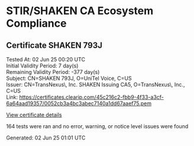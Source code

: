 # STIR/SHAKEN CA Ecosystem Compliance

## Certificate SHAKEN 793J

Tested At: 02 Jun 25 00:20 UTC\
Initial Validity Period: 7 day(s)\
Remaining Validity Period: -377 day(s)\
Subject: CN=SHAKEN 793J, O=UniTel Voice, C=US\
Issuer: CN=TransNexus\\, Inc. SHAKEN Issuing CA5, O=TransNexus\\, Inc., C=US\
Link: https://certificates.clearip.com/45c216c2-fbb9-4f33-a3cf-6a64aad19357/0052cb3a4bc3abec7140a1dd67aaef75.pem

[View certificate details](https://x509.io/?cert=MIICzDCCAnKgAwIBAgIQVUNNBi80qDI%2FLOZOhL%2FiPDAKBggqhkjOPQQDAjBWMQswCQYDVQQGEwJVUzEZMBcGA1UEChMQVHJhbnNOZXh1cywgSW5jLjEsMCoGA1UEAxMjVHJhbnNOZXh1cywgSW5jLiBTSEFLRU4gSXNzdWluZyBDQTUwHhcNMjQwNTEzMTYyNzUwWhcNMjQwNTIwMTYyNzQ5WjA6MQswCQYDVQQGEwJVUzEVMBMGA1UEChMMVW5pVGVsIFZvaWNlMRQwEgYDVQQDEwtTSEFLRU4gNzkzSjBZMBMGByqGSM49AgEGCCqGSM49AwEHA0IABMYe3CX7jplxvocb6ePK%2BQFlcYmt3h5iLqqb90LT9an4J%2BxRWJ8fxQeHRZfiSUe9HWn5esh7zLCzCuwn6e3Nq%2FOjggE8MIIBODAMBgNVHRMBAf8EAjAAMA4GA1UdDwEB%2FwQEAwIHgDAdBgNVHQ4EFgQUv%2Fkpxv9Jvo4R5WwAEuhOWQ9d3lowHwYDVR0jBBgwFoAU2gCzh%2FiCP7%2B6IqJkY7X2L8yOdcowFwYDVR0gBBAwDjAMBgpghkgBhv8JAQEEMIGmBgNVHR8EgZ4wgZswgZigOqA4hjZodHRwczovL2F1dGhlbnRpY2F0ZS1hcGkuaWNvbmVjdGl2LmNvbS9kb3dubG9hZC92MS9jcmyiWqRYMFYxFDASBgNVBAcMC0JyaWRnZXdhdGVyMQswCQYDVQQIDAJOSjETMBEGA1UEAwwKU1RJLVBBIENSTDELMAkGA1UEBhMCVVMxDzANBgNVBAoMBlNUSS1QQTAWBggrBgEFBQcBGgQKMAigBhYENzkzSjAKBggqhkjOPQQDAgNIADBFAiANJjrWh%2Blcr7MPpULEhb6FD9T3qyxtj9QmCwrGgQEe5AIhAJXT4fj%2BGgOmZn7NFzFSlUt1C4u6gLyIUarG7HesU2UO)

164 tests were ran and no error, warning, or notice level issues were found


Generated: 02 Jun 25 01:01 UTC